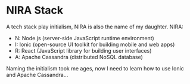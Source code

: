 # NIRA Stack
A tech stack play initialism, NIRA is also the name of my daughter.
NIRA:
<ul>
<li>N: Node.js (server-side JavaScript runtime environment)</li>
<li>I: Ionic (open-source UI toolkit for building mobile and web apps)</li>
<li>R: React (JavaScript library for building user interfaces)</li>
<li>A: Apache Cassandra (distributed NoSQL database)</li>
</ul>

Naming the initialism took me ages, now I need to learn how to use Ionic and Apache Cassandra...
